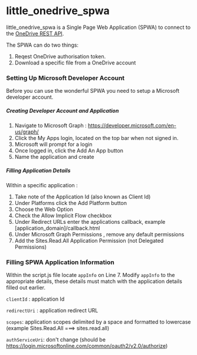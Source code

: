 # little_onedrive_spwa
little_onedrive_spwa is a Single Page Web Application (SPWA) to connect to the [OneDrive REST API](https://docs.microsoft.com/en-gb/onedrive/developer/rest-api/?view=odsp-graph-online).

The SPWA can do two things:

1. Reqest OneDrive authorisation token.
2. Download a specific file from a OneDrive account



### Setting Up Microsoft Developer Account

Before you can use the wonderful SPWA  you need to setup a Microsoft developer account.



##### Creating Developer Account and Application

1. Navigate to Microsoft Graph :  <https://developer.microsoft.com/en-us/graph/>
2. Click the My Apps login, located on the top bar when not signed in.
3. Microsoft will prompt for a login
4. Once logged in, click the Add An App button
5. Name the application and create



##### Filling Application Details

Within a specific application : 

1. Take note of the Application Id (also known as Client Id)
2. Under Platforms click the Add Platform button
3. Choose the Web Option
4. Check the Allow Implicit Flow checkbox
5. Under Redirect URLs enter the applications callback, example [application_domain]/callback.html
6. Under Microsoft Graph Permissions , remove any default permissions
7. Add the Sites.Read.All Application Permission (not Delegated Permissions)



### Filling SPWA Application Information

Within the script.js file locate ```appInfo``` on Line 7. Modify ```appInfo``` to the appropriate details, these details must match with the application details filled out earlier.

```clientId``` : application Id

```redirectUri``` : application redirect URL

```scopes```: application scopes delimited by a space and formatted to lowercase (example Sites.Read.All ===> sites.read.all)

```authServiceUri```: don't change (should be https://login.microsoftonline.com/common/oauth2/v2.0/authorize)



 



